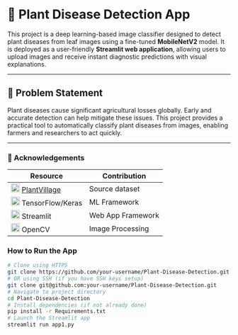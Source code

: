 # 🌿 Plant Disease Detection App

This project is a deep learning-based image classifier designed to detect plant diseases from leaf images using a fine-tuned **MobileNetV2** model. It is deployed as a user-friendly **Streamlit web application**, allowing users to upload images and receive instant diagnostic predictions with visual explanations.

---

## 📌 Problem Statement

Plant diseases cause significant agricultural losses globally. Early and accurate detection can help mitigate these issues. This project provides a practical tool to automatically classify plant diseases from images, enabling farmers and researchers to act quickly.

---

### 🙌 Acknowledgements

| Resource | Contribution |
|----------|-------------|
| <img src="https://plantvillage.psu.edu/uploads/ckeditor/pictures/2/content_PV_Logo_Hi-Res.png" width="20"> [PlantVillage](https://plantvillage.psu.edu/) | Source dataset |
| <img src="https://www.tensorflow.org/images/tf_logo_social.png" width="20"> TensorFlow/Keras | ML Framework |
| <img src="https://streamlit.io/images/brand/streamlit-mark-color.png" width="20"> Streamlit | Web App Framework |
| <img src="https://opencv.org/wp-content/uploads/2020/07/OpenCV_logo_black-2.png" width="20"> OpenCV | Image Processing |

### How to Run the App

```bash
# Clone using HTTPS
git clone https://github.com/your-username/Plant-Disease-Detection.git
# OR using SSH (if you have SSH keys setup)
git clone git@github.com:your-username/Plant-Disease-Detection.git
# Navigate to project directory
cd Plant-Disease-Detection
# Install dependencies (if not already done)
pip install -r Requirements.txt
# Launch the Streamlit app
streamlit run app1.py



